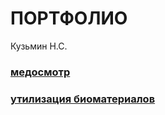 # ПОРТФОЛИО
Кузьмин Н.С.

### [медосмотр](медосмотр/task.md)
### [утилизация биоматериалов](утилизация/task.md)